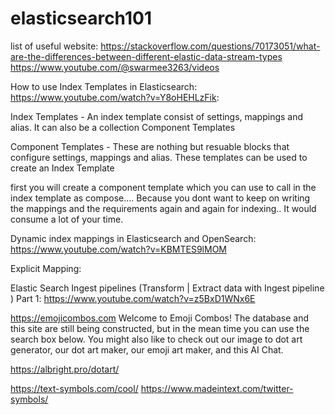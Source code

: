 # elasticsearch101

list of useful website:
https://stackoverflow.com/questions/70173051/what-are-the-differences-between-different-elastic-data-stream-types
https://www.youtube.com/@swarmee3263/videos

How to use Index Templates in Elasticsearch: https://www.youtube.com/watch?v=Y8oHEHLzFik:

Index Templates - An index template consist of settings, mappings and alias. It can also be a collection Component Templates

Component Templates - These are nothing but resuable blocks that configure settings, mappings and alias. These templates can be used to create an Index Template

first you will create a component template which you can use to call in the index template as compose.... Because you dont want to keep on writing the mappings and the requirements again and again for indexing.. It would consume a lot of your time.

Dynamic index mappings in Elasticsearch and OpenSearch:
https://www.youtube.com/watch?v=KBMTES9lMOM

Explicit Mapping:

Elastic Search Ingest pipelines (Transform | Extract data with Ingest pipeline ) Part 1:
https://www.youtube.com/watch?v=z5BxD1WNx6E

https://emojicombos.com
Welcome to Emoji Combos! The database and this site are still being constructed, but in the mean time you can use the search box below. You might also like to check out our image to dot art generator, our dot art maker, our emoji art maker, and this AI Chat.

https://albright.pro/dotart/

https://text-symbols.com/cool/
https://www.madeintext.com/twitter-symbols/
